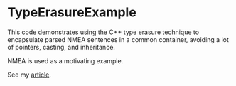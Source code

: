 # TypeErasureExample
This code demonstrates using the C++ type erasure technique to encapsulate parsed NMEA sentences in a common container, avoiding a lot of pointers, casting, and inheritance.

NMEA is used as a motivating example.

See my [article](https://markvtechblog.wordpress.com/2025/08/13/a-working-example-of-type-erasure-in-modern-c/).
